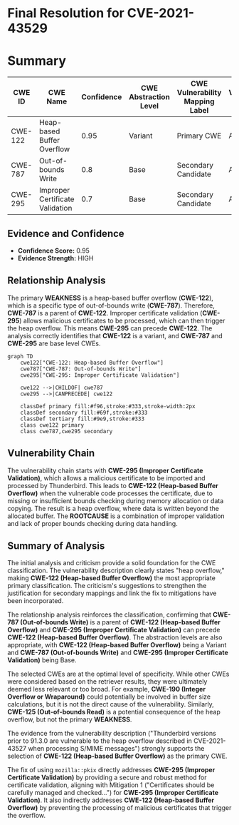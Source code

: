 # Final Resolution for CVE-2021-43529

# Summary
| CWE ID | CWE Name | Confidence | CWE Abstraction Level | CWE Vulnerability Mapping Label | CWE-Vulnerability Mapping Notes |
|---|---|---|---|---|---|
| CWE-122 | Heap-based Buffer Overflow | 0.95 | Variant | Primary CWE | Allowed |
| CWE-787 | Out-of-bounds Write | 0.8 | Base | Secondary Candidate | Allowed |
| CWE-295 | Improper Certificate Validation | 0.7 | Base | Secondary Candidate | Allowed |

## Evidence and Confidence

*   **Confidence Score:** 0.95
*   **Evidence Strength:** HIGH

## Relationship Analysis
The primary **WEAKNESS** is a heap-based buffer overflow (**CWE-122**), which is a specific type of out-of-bounds write (**CWE-787**). Therefore, **CWE-787** is a parent of **CWE-122**. Improper certificate validation (**CWE-295**) allows malicious certificates to be processed, which can then trigger the heap overflow. This means **CWE-295** can precede **CWE-122**. The analysis correctly identifies that **CWE-122** is a variant, and **CWE-787** and **CWE-295** are base level CWEs.

```mermaid
graph TD
    cwe122["CWE-122: Heap-based Buffer Overflow"]
    cwe787["CWE-787: Out-of-bounds Write"]
    cwe295["CWE-295: Improper Certificate Validation"]
    
    cwe122 -->|CHILDOF| cwe787
    cwe295 -->|CANPRECEDE| cwe122
    
    classDef primary fill:#f96,stroke:#333,stroke-width:2px
    classDef secondary fill:#69f,stroke:#333
    classDef tertiary fill:#9e9,stroke:#333
    class cwe122 primary
    class cwe787,cwe295 secondary
```

## Vulnerability Chain
The vulnerability chain starts with **CWE-295 (Improper Certificate Validation)**, which allows a malicious certificate to be imported and processed by Thunderbird. This leads to **CWE-122 (Heap-based Buffer Overflow)** when the vulnerable code processes the certificate, due to missing or insufficient bounds checking during memory allocation or data copying. The result is a heap overflow, where data is written beyond the allocated buffer. The **ROOTCAUSE** is a combination of improper validation and lack of proper bounds checking during data handling.

## Summary of Analysis
The initial analysis and criticism provide a solid foundation for the CWE classification. The vulnerability description clearly states "heap overflow," making **CWE-122 (Heap-based Buffer Overflow)** the most appropriate primary classification. The criticism's suggestions to strengthen the justification for secondary mappings and link the fix to mitigations have been incorporated.

The relationship analysis reinforces the classification, confirming that **CWE-787 (Out-of-bounds Write)** is a parent of **CWE-122 (Heap-based Buffer Overflow)** and **CWE-295 (Improper Certificate Validation)** can precede **CWE-122 (Heap-based Buffer Overflow)**. The abstraction levels are also appropriate, with **CWE-122 (Heap-based Buffer Overflow)** being a Variant and **CWE-787 (Out-of-bounds Write)** and **CWE-295 (Improper Certificate Validation)** being Base.

The selected CWEs are at the optimal level of specificity. While other CWEs were considered based on the retriever results, they were ultimately deemed less relevant or too broad. For example, **CWE-190 (Integer Overflow or Wraparound)** could potentially be involved in buffer size calculations, but it is not the direct cause of the vulnerability. Similarly, **CWE-125 (Out-of-bounds Read)** is a potential consequence of the heap overflow, but not the primary **WEAKNESS**.

The evidence from the vulnerability description ("Thunderbird versions prior to 91.3.0 are vulnerable to the heap overflow described in CVE-2021-43527 when processing S/MIME messages") strongly supports the selection of **CWE-122 (Heap-based Buffer Overflow)** as the primary CWE.

The fix of using `mozilla::pkix` directly addresses **CWE-295 (Improper Certificate Validation)** by providing a secure and robust method for certificate validation, aligning with Mitigation 1 ("Certificates should be carefully managed and checked...") for **CWE-295 (Improper Certificate Validation)**. It also indirectly addresses **CWE-122 (Heap-based Buffer Overflow)** by preventing the processing of malicious certificates that trigger the overflow.
